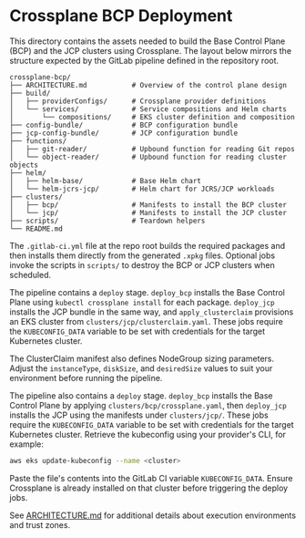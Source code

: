 # Crossplane BCP Deployment

This directory contains the assets needed to build the Base Control Plane (BCP) and the JCP clusters using Crossplane.
The layout below mirrors the structure expected by the GitLab pipeline defined in the repository root.

```
crossplane-bcp/
├── ARCHITECTURE.md           # Overview of the control plane design
├── build/
│   ├── providerConfigs/      # Crossplane provider definitions
│   └── services/             # Service compositions and Helm charts
│       └── compositions/     # EKS cluster definition and composition
├── config-bundle/            # BCP configuration bundle
├── jcp-config-bundle/        # JCP configuration bundle
├── functions/
│   ├── git-reader/           # Upbound function for reading Git repos
│   └── object-reader/        # Upbound function for reading cluster objects
├── helm/
│   ├── helm-base/            # Base Helm chart
│   └── helm-jcrs-jcp/        # Helm chart for JCRS/JCP workloads
├── clusters/
│   ├── bcp/                  # Manifests to install the BCP cluster
│   └── jcp/                  # Manifests to install the JCP cluster
├── scripts/                  # Teardown helpers
└── README.md
```

The `.gitlab-ci.yml` file at the repo root builds the required packages and then installs them directly from the generated `.xpkg` files. Optional jobs invoke the scripts in `scripts/` to destroy the BCP or JCP clusters when scheduled.

The pipeline contains a `deploy` stage. `deploy_bcp` installs the Base Control Plane using `kubectl crossplane install` for each package. `deploy_jcp` installs the JCP bundle in the same way, and `apply_clusterclaim` provisions an EKS cluster from `clusters/jcp/clusterclaim.yaml`. These jobs require the `KUBECONFIG_DATA` variable to be set with credentials for the target Kubernetes cluster.

The ClusterClaim manifest also defines NodeGroup sizing parameters. Adjust the `instanceType`, `diskSize`, and `desiredSize` values to suit your environment before running the pipeline.

The pipeline also contains a `deploy` stage. `deploy_bcp` installs the Base Control Plane by applying `clusters/bcp/crossplane.yaml`, then `deploy_jcp` installs the JCP using the manifests under `clusters/jcp/`.
These jobs require the `KUBECONFIG_DATA` variable to be set with credentials for the target Kubernetes cluster.
Retrieve the kubeconfig using your provider's CLI, for example:
```bash
aws eks update-kubeconfig --name <cluster>
```
Paste the file's contents into the GitLab CI variable `KUBECONFIG_DATA`.
Ensure Crossplane is already installed on that cluster before triggering the deploy jobs.

See [ARCHITECTURE.md](ARCHITECTURE.md) for additional details about execution environments and trust zones.
